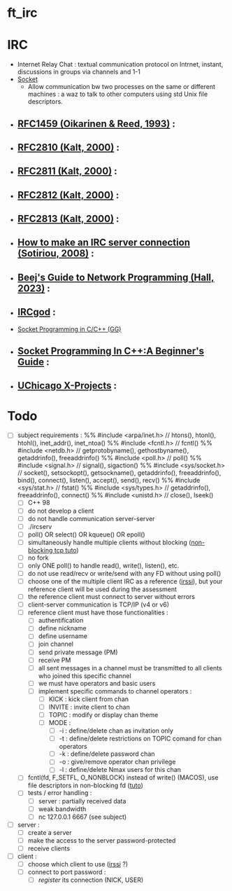 # ft_irc

# IRC

- Internet Relay Chat : textual communication protocol on Intrnet, instant, discussions in groups via channels and 1-1
- [Socket](https://www.tutorialspoint.com/unix_sockets/what_is_socket.htm)
	- Allow communication bw two processes on the same or different machines : a waz to talk to other computers using std Unix file descriptors.
- [RFC1459 (Oikarinen & Reed, 1993)](https://datatracker.ietf.org/doc/html/rfc1459) :
	- 
- [RFC2810 (Kalt, 2000)](https://datatracker.ietf.org/doc/html/rfc2810) :
	- 
- [RFC2811 (Kalt, 2000)](https://datatracker.ietf.org/doc/html/rfc2811) :
	- 
- [RFC2812 (Kalt, 2000)](https://datatracker.ietf.org/doc/html/rfc2812) :
	- 
- [RFC2813 (Kalt, 2000)](https://datatracker.ietf.org/doc/html/rfc2813) :
	- 
- [How to make an IRC server connection (Sotiriou, 2008)](https://oramind.com/tutorial-how-to-make-an-irc-server-connection/) :
	- 
- [Beej's Guide to Network Programming (Hall, 2023)](https://beej.us/guide/bgnet/html/) :
	- 
- [IRCgod](https://ircgod.com/posts/) :
	- 
- [Socket Programming in C/C++ (GG)](https://www.geeksforgeeks.org/socket-programming-cc/)
- [Socket Programming In C++:A Beginner's Guide](https://marketsplash.com/tutorials/cpp/cplusplus-scoket/) :
	- 
- [UChicago X-Projects](http://chi.cs.uchicago.edu/chirc/irc_examples.html) :
	- 

# Todo

- [ ] subject requirements :
%% #include <arpa/inet.h>	// htons(), htonl(), htohl(), inet_addr(), inet_ntoa()
%% #include <fcntl.h>		// fcntl()
%% #include <netdb.h> 		// getprotobyname(), gethostbyname(), getaddrinfo(), freeaddrinfo()
%% #include <poll.h>		// poll()
%% #include <signal.h>		// signal(), sigaction()
%% #include <sys/socket.h>	// socket(), setsockopt(), getsockname(), getaddrinfo(), freeaddrinfo(), bind(), connect(), listen(), accept(), send(), recv()
%% #include <sys/stat.h>	// fstat()
%% #include <sys/types.h>	// getaddrinfo(), freeaddrinfo(), connect()
%% #include <unistd.h>		// close(), lseek()
	- [ ] C++ 98
	- [ ] do not develop a client
	- [ ] do not handle communication server-server
	- [ ] ./ircserv <port> <password>
	- [ ] poll() OR select() OR kqueue() OR epoll()
	- [ ] simultaneously handle multiple clients without blocking ([non-blocking tcp tuto](https://bousk.developpez.com/cours/reseau-c++/TCP/06-client-non-bloquant/))
	- [ ] no fork
	- [ ] only ONE poll() to handle read(), write(), listen(), etc.
	- [ ] do not use read/recv or write/send with any FD without using poll()
	- [ ] choose one of the multiple client IRC as a reference ([irssi](https://irssi.org/)), but your reference client will be used during the assessment
	- [ ] the reference client must connect to server without errors
	- [ ] client-server communication is TCP/IP (v4 or v6)
	- [ ] reference client must have those functionalities :
		- [ ] authentification
		- [ ] define nickname
		- [ ] define username
		- [ ] join channel
		- [ ] send private message (PM)
		- [ ] receive PM
		- [ ] all sent messages in a channel must be transmitted to all clients who joined this specific channel
		- [ ] we must have operators and basic users
		- [ ] implement specific commands to channel operators :
			- [ ] KICK : kick client from chan
			- [ ] INVITE : invite client to chan
			- [ ] TOPIC : modify or display chan theme
			- [ ] MODE :
				- [ ] -i : define/delete chan as invitation only
				- [ ] -t : define/delete restrictions on TOPIC comand for chan operators
				- [ ] -k : define/delete password chan
				- [ ] -o : give/remove operator chan privilege
				- [ ] -l : define/delete Nmax users for this chan
	- [ ] fcntl(fd, F_SETFL, O_NONBLOCK) instead of write() (MACOS), use file descriptors in non-blocking fd ([tuto](https://www.linuxtoday.com/blog/blocking-and-non-blocking-i-0/))
	- [ ] tests / error handling :
		- [ ] server : partially received data
		- [ ] weak bandwidth
		- [ ] nc 127.0.0.1 6667 (see subject)
- [ ] server :
	- [ ] create a server
	- [ ] make the access to the server password-protected
	- [ ] receive clients
- [ ] client :
	- [ ] choose which client to use ([irssi](https://irssi.org/) ?)
	- [ ] connect to port password :
		- [ ] *register* its connection (NICK, USER)
